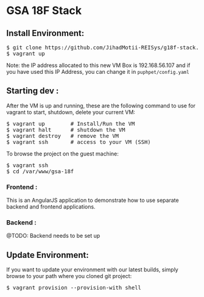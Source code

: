 # GSA 18F Stack

## Install Environment:

<pre>
$ git clone https://github.com/JihadMotii-REISys/g18f-stack.git
$ vagrant up
</pre>


Note: the IP address allocated to this new VM Box is 192.168.56.107 and if you have used this IP Address, you can change it in `puphpet/config.yaml`

## Starting dev :

After the VM is up and running, these are the following command to use for vagrant to start, shutdown, delete your current VM:

<pre>
$ vagrant up        # Install/Run the VM
$ vagrant halt      # shutdown the VM
$ vagrant destroy   # remove the VM
$ vagrant ssh       # access to your VM (SSH)
</pre>

To browse the project on the guest machine:

<pre>
$ vagrant ssh
$ cd /var/www/gsa-18f
</pre>

### Frontend :

This is an AngularJS application to demonstrate how to use separate backend and frontend applications. 

### Backend :

@TODO: Backend needs to be set up

## Update Environment:

If you want to update your environment with our latest builds, simply browse to your path where you cloned git project:

<pre>
$ vagrant provision --provision-with shell
</pre>
